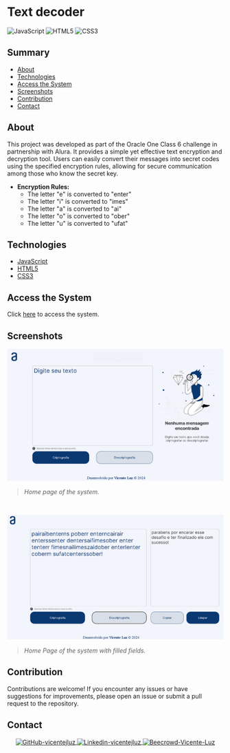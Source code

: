 # Text decoder

![JavaScript](https://img.shields.io/badge/javascript-%23323330.svg?style=for-the-badge&logo=javascript&logoColor=%23F7DF1E)
![HTML5](https://img.shields.io/badge/html5-%23E34F26.svg?style=for-the-badge&logo=html5&logoColor=white)
![CSS3](https://img.shields.io/badge/css3-%231572B6.svg?style=for-the-badge&logo=css3&logoColor=white)

## Summary

- [About](#about)
- [Technologies](#technologies)
- [Access the System](#access-the-system)
- [Screenshots](#screenshots)
- [Contribution](#contribution)
- [Contact](#contact)

## About

This project was developed as part of the Oracle One Class 6 challenge in partnership with Alura. It provides a simple yet effective text encryption and decryption tool. Users can easily convert their messages into secret codes using the specified encryption rules, allowing for secure communication among those who know the secret key.

- **Encryption Rules:**
  - The letter "e" is converted to "enter"
  - The letter "i" is converted to "imes"
  - The letter "a" is converted to "ai"
  - The letter "o" is converted to "ober"
  - The letter "u" is converted to "ufat"

## Technologies

- [JavaScript](https://www.javascript.com/)
- [HTML5](https://www.w3schools.com/html/default.asp)
- [CSS3](https://www.w3schools.com/css/default.asp)

## Access the System

Click [here](https://vicentejluz.github.io/text-decoder/) to access the system.

## Screenshots

![Index](screenshots/index.png)

> _Home page of the system._

<br>

![Index_filled](screenshots/index_filled.png)

> _Home Page of the system with filled fields._

## Contribution

Contributions are welcome! If you encounter any issues or have suggestions for improvements, please open an issue or submit a pull request to the repository.

## Contact

<div align="center">
    <a href="https://github.com/vicentejluz" target="blank"><img align="center" src="https://github.com/rahuldkjain/github-profile-readme-generator/blob/master/src/images/icons/Social/github.svg" alt="GitHub-vicentejluz" height="30" width="40" />
    </a>
    <a href="https://www.linkedin.com/in/vicentejluz" target="blank"><img align="center" src="https://raw.githubusercontent.com/rahuldkjain/github-profile-readme-generator/master/src/images/icons/Social/linked-in-alt.svg" alt="Linkedin-vicentejluz" height="30" width="40" />
    </a>  
    <a href="https://www.beecrowd.com.br/judge/pt/profile/374484" target="blank"><img align="center" src="https://www.beecrowd.com.br/judge/favicon.ico?1635097036" alt="Beecrowd-Vicente-Luz" height="40" width="40" />
    </a>
  <br>
</div>
